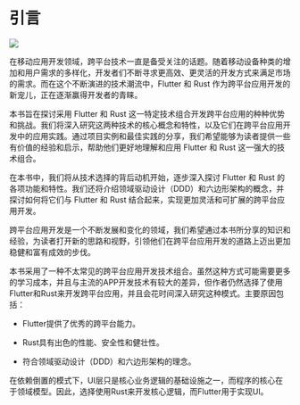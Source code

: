 # 引言
![](https://cdn.liweiv.com/imgs/2024-05-10-flutter-rust.png)

在移动应用开发领域，跨平台技术一直是备受关注的话题。随着移动设备种类的增加和用户需求的多样化，开发者们不断寻求更高效、更灵活的开发方式来满足市场的需求。而在这个不断演进的技术潮流中，Flutter 和 Rust 作为跨平台应用开发的新宠儿，正在逐渐赢得开发者的青睐。

本书旨在探讨采用 Flutter 和 Rust 这一特定技术组合开发跨平台应用的种种优势和挑战。我们将深入研究这两种技术的核心概念和特性，以及它们在跨平台应用开发中的应用实践。通过项目实例和最佳实践的分享，我们希望能够为读者提供一些有价值的经验和启示，帮助他们更好地理解和应用 Flutter 和 Rust 这一强大的技术组合。

在本书中，我们将从技术选择的背后动机开始，逐步深入探讨 Flutter 和 Rust 的各项功能和特性。我们还将介绍领域驱动设计（DDD）和六边形架构的概念，并探讨如何将它们与 Flutter 和 Rust 结合起来，实现更加灵活和可扩展的跨平台应用开发。

跨平台应用开发是一个不断发展和变化的领域，我们希望通过本书所分享的知识和经验，为读者打开新的思路和视野，引领他们在跨平台应用开发的道路上迈出更加稳健和富有成效的步伐。

本书采用了一种不太常见的跨平台应用开发技术组合。虽然这种方式可能需要更多的学习成本，并且与主流的APP开发技术有较大的差异，但作者仍然选择了使用Flutter和Rust来开发跨平台应用，并且会花时间深入研究这种模式。主要原因包括：

- Flutter提供了优秀的跨平台能力。

- Rust具有出色的性能、安全性和健壮性。

- 符合领域驱动设计（DDD）和六边形架构的理念。

在依赖倒置的模式下，UI层只是核心业务逻辑的基础设施之一，而程序的核心在于领域模型。因此，选择使用Rust来开发核心逻辑，而Flutter用于实现UI。



<div id="giscus-container"></div>

